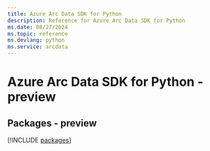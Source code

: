 ```yaml
---
title: Azure Arc Data SDK for Python
description: Reference for Azure Arc Data SDK for Python
ms.date: 08/27/2024
ms.topic: reference
ms.devlang: python
ms.service: arcdata
---
```

# Azure Arc Data SDK for Python - preview
## Packages - preview
[!INCLUDE [packages](arc-data-index.md)]